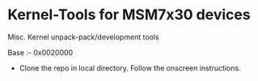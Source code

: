 Kernel-Tools for MSM7x30 devices
================================

Misc. Kernel unpack-pack/development tools

Base :- 0x0020000

* Clone the repo in local directory. Follow the onscreen instructions.
